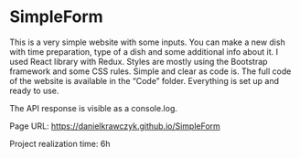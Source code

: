 # SimpleForm

This is a very simple website with some inputs. You can make a new dish with time preparation, type of a dish and some additional info about it. I used React library with Redux. Styles are mostly using the Bootstrap framework and some CSS rules. Simple and clear as code is. The full code of the website is available in the “Code” folder. Everything is set up and ready to use.

The API response is visible as a console.log.

Page URL: https://danielkrawczyk.github.io/SimpleForm

Project realization time: 6h
